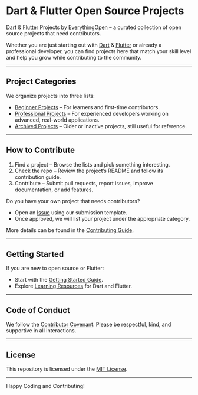 # Dart & Flutter Open Source Projects

[Dart](https://dart.dev) & [Flutter](https://flutter.dev) Projects by [EverythingOpen](https://github.com/everything-open) – a curated collection of open source projects that need contributors.

Whether you are just starting out with [Dart](https://dart.dev) & [Flutter](https://flutter.dev) or already a professional developer, you can find projects here that match your skill level and help you grow while contributing to the community.

---

## Project Categories

We organize projects into three lists:

- [Beginner Projects](PROJECTS/BEGINNER_PROJECTS.md) – For learners and first-time contributors.
- [Professional Projects](PROJECTS/PROFESSIONAL_PROJECTS.md) – For experienced developers working on advanced, real-world applications.
- [Archived Projects](PROJECTS/ARCHIVED_PROJECTS.md) – Older or inactive projects, still useful for reference.

---

## How to Contribute

1. Find a project – Browse the lists and pick something interesting.
2. Check the repo – Review the project’s README and follow its contribution guide.
3. Contribute – Submit pull requests, report issues, improve documentation, or add features.

Do you have your own project that needs contributors?

- Open an [Issue](../../issues/new?template=project_submission.md) using our submission template.
- Once approved, we will list your project under the appropriate category.

More details can be found in the [Contributing Guide](CONTRIBUTING.md).

---

## Getting Started

If you are new to open source or Flutter:

- Start with the [Getting Started Guide](COMMUNITY/GETTING_STARTED.md).
- Explore [Learning Resources](COMMUNITY/RESOURCES.md) for Dart and Flutter.

---

## Code of Conduct

We follow the [Contributor Covenant](CODE_OF_CONDUCT.md). Please be respectful, kind, and supportive in all interactions.

---

## License

This repository is licensed under the [MIT License](LICENSE).

---

Happy Coding and Contributing!
